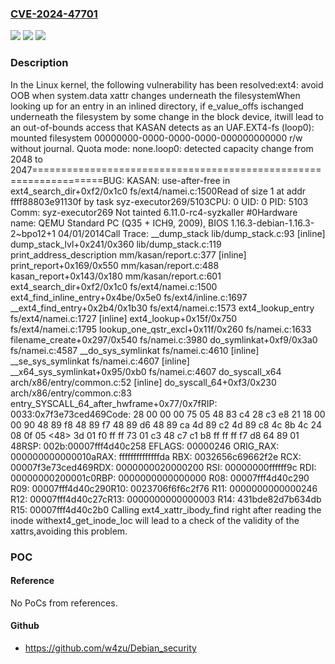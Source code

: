 ### [CVE-2024-47701](https://cve.mitre.org/cgi-bin/cvename.cgi?name=CVE-2024-47701)
![](https://img.shields.io/static/v1?label=Product&message=Linux&color=blue)
![](https://img.shields.io/static/v1?label=Version&message=e8e948e7802a%3C%205b076d37e8d9%20&color=brighgreen)
![](https://img.shields.io/static/v1?label=Vulnerability&message=n%2Fa&color=brighgreen)

### Description

In the Linux kernel, the following vulnerability has been resolved:ext4: avoid OOB when system.data xattr changes underneath the filesystemWhen looking up for an entry in an inlined directory, if e_value_offs ischanged underneath the filesystem by some change in the block device, itwill lead to an out-of-bounds access that KASAN detects as an UAF.EXT4-fs (loop0): mounted filesystem 00000000-0000-0000-0000-000000000000 r/w without journal. Quota mode: none.loop0: detected capacity change from 2048 to 2047==================================================================BUG: KASAN: use-after-free in ext4_search_dir+0xf2/0x1c0 fs/ext4/namei.c:1500Read of size 1 at addr ffff88803e91130f by task syz-executor269/5103CPU: 0 UID: 0 PID: 5103 Comm: syz-executor269 Not tainted 6.11.0-rc4-syzkaller #0Hardware name: QEMU Standard PC (Q35 + ICH9, 2009), BIOS 1.16.3-debian-1.16.3-2~bpo12+1 04/01/2014Call Trace: <TASK> __dump_stack lib/dump_stack.c:93 [inline] dump_stack_lvl+0x241/0x360 lib/dump_stack.c:119 print_address_description mm/kasan/report.c:377 [inline] print_report+0x169/0x550 mm/kasan/report.c:488 kasan_report+0x143/0x180 mm/kasan/report.c:601 ext4_search_dir+0xf2/0x1c0 fs/ext4/namei.c:1500 ext4_find_inline_entry+0x4be/0x5e0 fs/ext4/inline.c:1697 __ext4_find_entry+0x2b4/0x1b30 fs/ext4/namei.c:1573 ext4_lookup_entry fs/ext4/namei.c:1727 [inline] ext4_lookup+0x15f/0x750 fs/ext4/namei.c:1795 lookup_one_qstr_excl+0x11f/0x260 fs/namei.c:1633 filename_create+0x297/0x540 fs/namei.c:3980 do_symlinkat+0xf9/0x3a0 fs/namei.c:4587 __do_sys_symlinkat fs/namei.c:4610 [inline] __se_sys_symlinkat fs/namei.c:4607 [inline] __x64_sys_symlinkat+0x95/0xb0 fs/namei.c:4607 do_syscall_x64 arch/x86/entry/common.c:52 [inline] do_syscall_64+0xf3/0x230 arch/x86/entry/common.c:83 entry_SYSCALL_64_after_hwframe+0x77/0x7fRIP: 0033:0x7f3e73ced469Code: 28 00 00 00 75 05 48 83 c4 28 c3 e8 21 18 00 00 90 48 89 f8 48 89 f7 48 89 d6 48 89 ca 4d 89 c2 4d 89 c8 4c 8b 4c 24 08 0f 05 <48> 3d 01 f0 ff ff 73 01 c3 48 c7 c1 b8 ff ff ff f7 d8 64 89 01 48RSP: 002b:00007fff4d40c258 EFLAGS: 00000246 ORIG_RAX: 000000000000010aRAX: ffffffffffffffda RBX: 0032656c69662f2e RCX: 00007f3e73ced469RDX: 0000000020000200 RSI: 00000000ffffff9c RDI: 00000000200001c0RBP: 0000000000000000 R08: 00007fff4d40c290 R09: 00007fff4d40c290R10: 0023706f6f6c2f76 R11: 0000000000000246 R12: 00007fff4d40c27cR13: 0000000000000003 R14: 431bde82d7b634db R15: 00007fff4d40c2b0 </TASK>Calling ext4_xattr_ibody_find right after reading the inode withext4_get_inode_loc will lead to a check of the validity of the xattrs,avoiding this problem.

### POC

#### Reference
No PoCs from references.

#### Github
- https://github.com/w4zu/Debian_security

